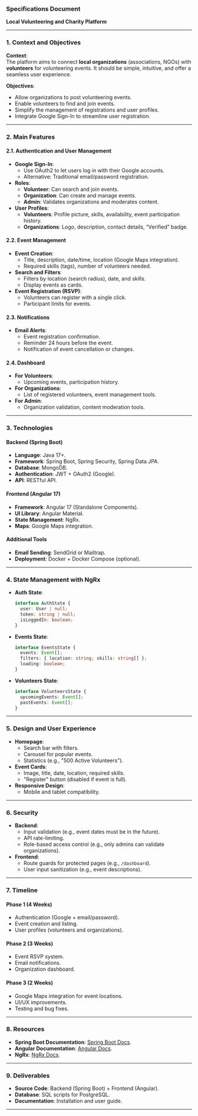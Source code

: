 ### **Specifications Document**  
**Local Volunteering and Charity Platform**  

---

### **1. Context and Objectives**  
**Context**:  
The platform aims to connect **local organizations** (associations, NGOs) with **volunteers** for volunteering events. It should be simple, intuitive, and offer a seamless user experience.  

**Objectives**:  
- Allow organizations to post volunteering events.  
- Enable volunteers to find and join events.  
- Simplify the management of registrations and user profiles.  
- Integrate Google Sign-In to streamline user registration.  

---

### **2. Main Features**  

#### **2.1. Authentication and User Management**  
- **Google Sign-In**:  
  - Use OAuth2 to let users log in with their Google accounts.  
  - Alternative: Traditional email/password registration.  
- **Roles**:  
  - **Volunteer**: Can search and join events.  
  - **Organization**: Can create and manage events.  
  - **Admin**: Validates organizations and moderates content.  
- **User Profiles**:  
  - **Volunteers**: Profile picture, skills, availability, event participation history.  
  - **Organizations**: Logo, description, contact details, “Verified” badge.  

#### **2.2. Event Management**  
- **Event Creation**:  
  - Title, description, date/time, location (Google Maps integration).  
  - Required skills (tags), number of volunteers needed.  
- **Search and Filters**:  
  - Filters by location (search radius), date, and skills.  
  - Display events as cards.  
- **Event Registration (RSVP)**:  
  - Volunteers can register with a single click.  
  - Participant limits for events.  

#### **2.3. Notifications**  
- **Email Alerts**:  
  - Event registration confirmation.  
  - Reminder 24 hours before the event.  
  - Notification of event cancellation or changes.  

#### **2.4. Dashboard**  
- **For Volunteers**:  
  - Upcoming events, participation history.  
- **For Organizations**:  
  - List of registered volunteers, event management tools.  
- **For Admin**:  
  - Organization validation, content moderation tools.  

---

### **3. Technologies**  

#### **Backend (Spring Boot)**  
- **Language**: Java 17+.  
- **Framework**: Spring Boot, Spring Security, Spring Data JPA.  
- **Database**: MongoDB.  
- **Authentication**: JWT + OAuth2 (Google).  
- **API**: RESTful API.  

#### **Frontend (Angular 17)**  
- **Framework**: Angular 17 (Standalone Components).  
- **UI Library**: Angular Material.  
- **State Management**: NgRx.  
- **Maps**: Google Maps integration.  

#### **Additional Tools**  
- **Email Sending**: SendGrid or Mailtrap.  
- **Deployment**: Docker + Docker Compose (optional).  

---

### **4. State Management with NgRx**  
- **Auth State**:  
  ```typescript  
  interface AuthState {
    user: User | null;
    token: string | null;
    isLoggedIn: boolean;
  }  
  ```  
- **Events State**:  
  ```typescript  
  interface EventsState {
    events: Event[];
    filters: { location: string; skills: string[] };
    loading: boolean;
  }  
  ```  
- **Volunteers State**:  
  ```typescript  
  interface VolunteersState {
    upcomingEvents: Event[];
    pastEvents: Event[];
  }  
  ```  

---

### **5. Design and User Experience**  
- **Homepage**:  
  - Search bar with filters.  
  - Carousel for popular events.  
  - Statistics (e.g., "500 Active Volunteers").  
- **Event Cards**:  
  - Image, title, date, location, required skills.  
  - "Register" button (disabled if event is full).  
- **Responsive Design**:  
  - Mobile and tablet compatibility.  

---

### **6. Security**  
- **Backend**:  
  - Input validation (e.g., event dates must be in the future).  
  - API rate-limiting.  
  - Role-based access control (e.g., only admins can validate organizations).  
- **Frontend**:  
  - Route guards for protected pages (e.g., `/dashboard`).  
  - User input sanitization (e.g., event descriptions).  

---

### **7. Timeline**  

#### **Phase 1 (4 Weeks)**  
- Authentication (Google + email/password).  
- Event creation and listing.  
- User profiles (volunteers and organizations).  

#### **Phase 2 (3 Weeks)**  
- Event RSVP system.  
- Email notifications.  
- Organization dashboard.  

#### **Phase 3 (2 Weeks)**  
- Google Maps integration for event locations.  
- UI/UX improvements.  
- Testing and bug fixes.  

---

### **8. Resources**  
- **Spring Boot Documentation**: [Spring Boot Docs](https://spring.io/projects/spring-boot).  
- **Angular Documentation**: [Angular Docs](https://angular.io/docs).  
- **NgRx**: [NgRx Docs](https://ngrx.io/guide/store).  

---

### **9. Deliverables**  
- **Source Code**: Backend (Spring Boot) + Frontend (Angular).  
- **Database**: SQL scripts for PostgreSQL.  
- **Documentation**: Installation and user guide.  

---